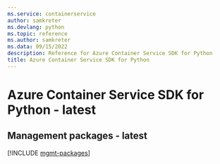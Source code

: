 ```yaml
---
ms.service: containerservice
author: samkreter
ms.devlang: python
ms.topic: reference
ms.author: samkreter
ms.data: 09/15/2022
description: Reference for Azure Container Service SDK for Python
title: Azure Container Service SDK for Python
---
```

# Azure Container Service SDK for Python - latest

## Management packages - latest
[!INCLUDE [mgmt-packages](container-service-mgmt-index.md)]